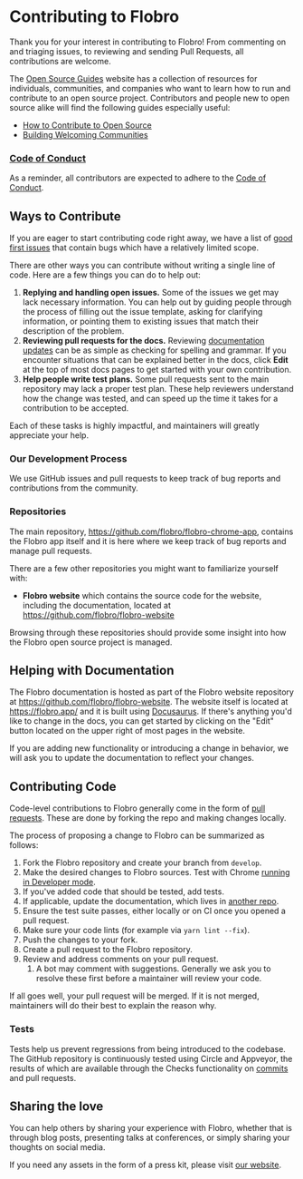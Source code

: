 # Contributing to Flobro

Thank you for your interest in contributing to Flobro! From commenting on and triaging issues, to reviewing and sending Pull Requests, all contributions are welcome.

The [Open Source Guides](https://opensource.guide/) website has a collection of resources for individuals, communities, and companies who want to learn how to run and contribute to an open source project. Contributors and people new to open source alike will find the following guides especially useful:

* [How to Contribute to Open Source](https://opensource.guide/how-to-contribute/)
* [Building Welcoming Communities](https://opensource.guide/building-community/)


### [Code of Conduct][code-of-conduct]
[code-of-conduct]: https://github.com/flobro/flobro-chrome-app/blob/master/CODE_OF_CONDUCT.md

As a reminder, all contributors are expected to adhere to the [Code of Conduct][code-of-conduct].

## Ways to Contribute

If you are eager to start contributing code right away, we have a list of [good first issues](https://github.com/flobro/flobro-chrome-app/labels/good%20first%20issue) that contain bugs which have a relatively limited scope.

There are other ways you can contribute without writing a single line of code. Here are a few things you can do to help out:

1. **Replying and handling open issues.** Some of the issues we get may lack necessary information. You can help out by guiding people through the process of filling out the issue template, asking for clarifying information, or pointing them to existing issues that match their description of the problem.
2. **Reviewing pull requests for the docs.** Reviewing [documentation updates](https://github.com/flobro/flobro-website/pulls) can be as simple as checking for spelling and grammar. If you encounter situations that can be explained better in the docs, click **Edit** at the top of most docs pages to get started with your own contribution.
3. **Help people write test plans.** Some pull requests sent to the main repository may lack a proper test plan. These help reviewers understand how the change was tested, and can speed up the time it takes for a contribution to be accepted.

Each of these tasks is highly impactful, and maintainers will greatly appreciate your help.

### Our Development Process

We use GitHub issues and pull requests to keep track of bug reports and contributions from the community.

### Repositories

The main repository, <https://github.com/flobro/flobro-chrome-app>, contains the Flobro app itself and it is here where we keep track of bug reports and manage pull requests.

There are a few other repositories you might want to familiarize yourself with:

* **Flobro website** which contains the source code for the website, including the documentation, located at <https://github.com/flobro/flobro-website>

Browsing through these repositories should provide some insight into how the Flobro open source project is managed.

## Helping with Documentation

The Flobro documentation is hosted as part of the Flobro website repository at <https://github.com/flobro/flobro-website>. The website itself is located at <https://flobro.app/> and it is built using [Docusaurus](https://docusaurus.io/). If there's anything you'd like to change in the docs, you can get started by clicking on the "Edit" button located on the upper right of most pages in the website.

If you are adding new functionality or introducing a change in behavior, we will ask you to update the documentation to reflect your changes.

## Contributing Code

Code-level contributions to Flobro generally come in the form of [pull requests](https://help.github.com/en/articles/about-pull-requests). These are done by forking the repo and making changes locally.

The process of proposing a change to Flobro can be summarized as follows:

1. Fork the Flobro repository and create your branch from `develop`.
2. Make the desired changes to Flobro sources. Test with Chrome [running in Developer mode](https://developer.chrome.com/extensions/faq#:~:text=You%20can%20start%20by%20turning,a%20packaged%20extension%2C%20and%20more.).
3. If you've added code that should be tested, add tests.
4. If applicable, update the documentation, which lives in [another repo](https://github.com/flobro/flobro-website).
5. Ensure the test suite passes, either locally or on CI once you opened a pull request.
6. Make sure your code lints (for example via `yarn lint --fix`).
7. Push the changes to your fork.
8. Create a pull request to the Flobro repository.
9. Review and address comments on your pull request.
    1. A bot may comment with suggestions. Generally we ask you to resolve these first before a maintainer will review your code.

If all goes well, your pull request will be merged. If it is not merged, maintainers will do their best to explain the reason why.

### Tests

Tests help us prevent regressions from being introduced to the codebase. The GitHub repository is continuously tested using Circle and Appveyor, the results of which are available through the Checks functionality on [commits](https://github.com/flobro/flobro-chrome-app/commits/master) and pull requests.

## Sharing the love

You can help others by sharing your experience with Flobro, whether that is through blog posts, presenting talks at conferences, or simply sharing your thoughts on social media.

If you need any assets in the form of a press kit, please visit [our website](https://flobro.app/).
